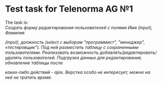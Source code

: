 # Test task for Telenorma AG №1

The task is: 
</br>
<i>
Создать форму редактирования пользователей с полями Имя (input), Фамилия

(input), должность (select с выбором "программист", "менеджер",
«тестировщик").
Под ней разместить таблицу с сохраненными пользователями.
Реализовать возможность добавлять/редактировать/удалять пользователей.
Подгрузка данных для редактирования, обновление таблицы после

каких-либо действий - ajax.
Верстка особо не интересует, можно на неё не тратить время.
</i>
